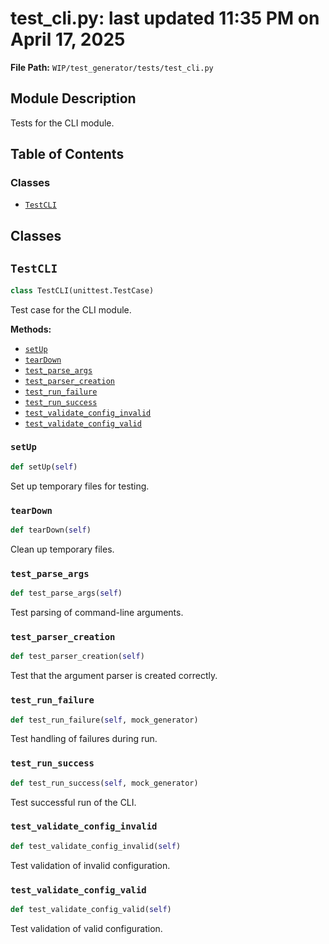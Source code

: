 # test_cli.py: last updated 11:35 PM on April 17, 2025

**File Path:** `WIP/test_generator/tests/test_cli.py`

## Module Description

Tests for the CLI module.

## Table of Contents

### Classes

- [`TestCLI`](#testcli)

## Classes

## `TestCLI`

```python
class TestCLI(unittest.TestCase)
```

Test case for the CLI module.

**Methods:**

- [`setUp`](#setup)
- [`tearDown`](#teardown)
- [`test_parse_args`](#test_parse_args)
- [`test_parser_creation`](#test_parser_creation)
- [`test_run_failure`](#test_run_failure)
- [`test_run_success`](#test_run_success)
- [`test_validate_config_invalid`](#test_validate_config_invalid)
- [`test_validate_config_valid`](#test_validate_config_valid)

### `setUp`

```python
def setUp(self)
```

Set up temporary files for testing.

### `tearDown`

```python
def tearDown(self)
```

Clean up temporary files.

### `test_parse_args`

```python
def test_parse_args(self)
```

Test parsing of command-line arguments.

### `test_parser_creation`

```python
def test_parser_creation(self)
```

Test that the argument parser is created correctly.

### `test_run_failure`

```python
def test_run_failure(self, mock_generator)
```

Test handling of failures during run.

### `test_run_success`

```python
def test_run_success(self, mock_generator)
```

Test successful run of the CLI.

### `test_validate_config_invalid`

```python
def test_validate_config_invalid(self)
```

Test validation of invalid configuration.

### `test_validate_config_valid`

```python
def test_validate_config_valid(self)
```

Test validation of valid configuration.
